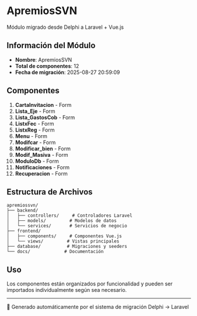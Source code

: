 # ApremiosSVN

Módulo migrado desde Delphi a Laravel + Vue.js

## Información del Módulo
- **Nombre**: ApremiosSVN
- **Total de componentes**: 12
- **Fecha de migración**: 2025-08-27 20:59:09

## Componentes

1. **CartaInvitacion** - Form
2. **Lista_Eje** - Form
3. **Lista_GastosCob** - Form
4. **ListxFec** - Form
5. **ListxReg** - Form
6. **Menu** - Form
7. **Modifcar** - Form
8. **Modificar_bien** - Form
9. **Modif_Masiva** - Form
10. **ModuloDb** - Form
11. **Notificaciones** - Form
12. **Recuperacion** - Form

## Estructura de Archivos

```
apremiossvn/
├── backend/
│   ├── controllers/     # Controladores Laravel
│   ├── models/         # Modelos de datos  
│   └── services/       # Servicios de negocio
├── frontend/
│   ├── components/     # Componentes Vue.js
│   └── views/         # Vistas principales
├── database/          # Migraciones y seeders
└── docs/             # Documentación
```

## Uso

Los componentes están organizados por funcionalidad y pueden ser importados individualmente según sea necesario.

---
🤖 Generado automáticamente por el sistema de migración Delphi → Laravel
